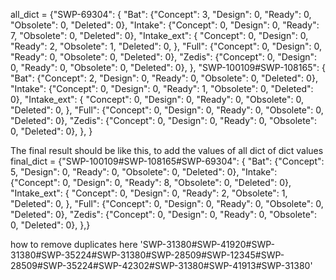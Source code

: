 all_dict = {"SWP-69304": {
        "Bat": {"Concept": 3, "Design": 0, "Ready": 0, "Obsolete": 0, "Deleted": 0},
        "Intake": {"Concept": 0, "Design": 0, "Ready": 7, "Obsolete": 0, "Deleted": 0},
        "Intake_ext": {
            "Concept": 0,
            "Design": 0,
            "Ready": 2,
            "Obsolete": 1,
            "Deleted": 0,
        },
        "Full": {"Concept": 0, "Design": 0, "Ready": 0, "Obsolete": 0, "Deleted": 0},
        "Zedis": {"Concept": 0, "Design": 0, "Ready": 0, "Obsolete": 0, "Deleted": 0},
    },
"SWP-100109#SWP-108165": {
	"Bat": {"Concept": 2, "Design": 0, "Ready": 0, "Obsolete": 0, "Deleted": 0},
	"Intake": {"Concept": 0, "Design": 0, "Ready": 1, "Obsolete": 0, "Deleted": 0},
	"Intake_ext": {
		"Concept": 0,
		"Design": 0,
		"Ready": 0,
		"Obsolete": 0,
		"Deleted": 0,
	},
	"Full": {"Concept": 0, "Design": 0, "Ready": 0, "Obsolete": 0, "Deleted": 0},
        "Zedis": {"Concept": 0, "Design": 0, "Ready": 0, "Obsolete": 0, "Deleted": 0},
	},
	}
	
The final result should be like this, to add the values of all dict of dict values
	final_dict = {"SWP-100109#SWP-108165#SWP-69304": {
	"Bat": {"Concept": 5, "Design": 0, "Ready": 0, "Obsolete": 0, "Deleted": 0},
	"Intake": {"Concept": 0, "Design": 0, "Ready": 8, "Obsolete": 0, "Deleted": 0},
	"Intake_ext": {
		"Concept": 0,
		"Design": 0,
		"Ready": 2,
		"Obsolete": 1,
		"Deleted": 0,
	},
	"Full": {"Concept": 0, "Design": 0, "Ready": 0, "Obsolete": 0, "Deleted": 0},
        "Zedis": {"Concept": 0, "Design": 0, "Ready": 0, "Obsolete": 0, "Deleted": 0},
	},}





 how to remove duplicates here 'SWP-31380#SWP-41920#SWP-31380#SWP-35224#SWP-31380#SWP-28509#SWP-12345#SWP-28509#SWP-35224#SWP-42302#SWP-31380#SWP-41913#SWP-31380'
